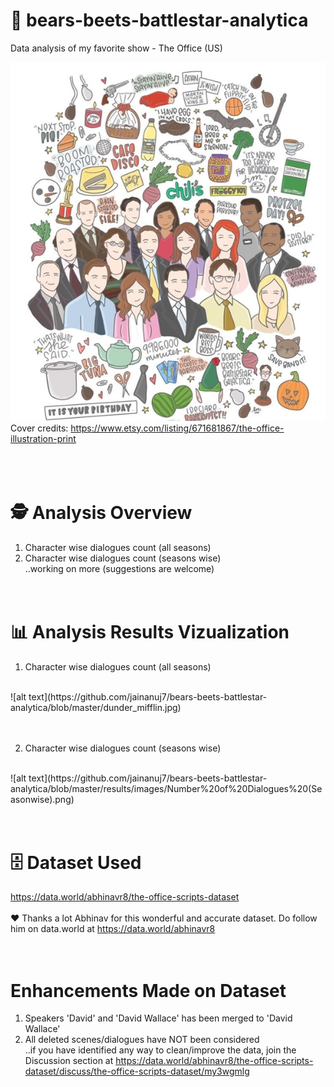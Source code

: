 # 🐻 bears-beets-battlestar-analytica
Data analysis of my favorite show - The Office (US)

![alt text](https://github.com/jainanuj7/bears-beets-battlestar-analytica/blob/master/dunder_mifflin.jpg)<br />
Cover credits: https://www.etsy.com/listing/671681867/the-office-illustration-print
<br /><br /><br /><br />

# 🕵️ Analysis Overview
1. Character wise dialogues count (all seasons)
2. Character wise dialogues count (seasons wise) <br />
..working on more (suggestions are welcome)
<br /><br /><br />

# 📊 Analysis Results Vizualization
1. Character wise dialogues count (all seasons)
<br />
![alt text](https://github.com/jainanuj7/bears-beets-battlestar-analytica/blob/master/dunder_mifflin.jpg)<br /><br /><br />

2. Character wise dialogues count (seasons wise)
<br />
![alt text](https://github.com/jainanuj7/bears-beets-battlestar-analytica/blob/master/results/images/Number%20of%20Dialogues%20(Seasonwise).png)
<br /><br /><br />

# 🗄️ Dataset Used
https://data.world/abhinavr8/the-office-scripts-dataset<br /><br />
❤️ Thanks a lot Abhinav for this wonderful and accurate dataset. Do follow him on data.world at https://data.world/abhinavr8
<br /><br /><br />

# Enhancements Made on Dataset
1. Speakers 'David' and 'David Wallace' has been merged to 'David Wallace'
2. All deleted scenes/dialogues have NOT been considered <br />
..if you have identified any way to clean/improve the data, join the Discussion section at https://data.world/abhinavr8/the-office-scripts-dataset/discuss/the-office-scripts-dataset/my3wgmlg 
